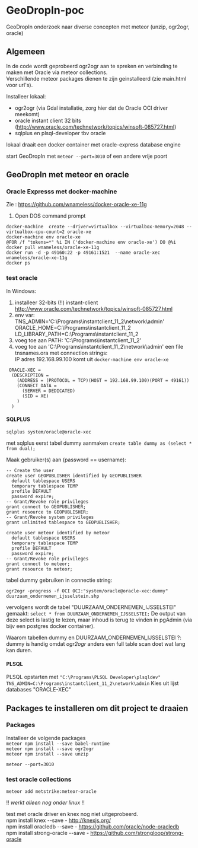 # GeoDropIn-poc
GeoDropIn onderzoek naar diverse concepten met meteor (unzip, ogr2ogr, oracle)

## Algemeen
In de code wordt geprobeerd ogr2ogr aan te spreken en verbinding te maken met Oracle via meteor collections.    
Verschillende meteor packages dienen te zijn  geinstalleerd (zie main.html voor url's).   

Installeer lokaal:   
- ogr2ogr (via Gdal installatie, zorg hier dat de Oracle OCI driver meekomt)
- oracle instant client 32 bits (http://www.oracle.com/technetwork/topics/winsoft-085727.html)
- sqlplus en plsql-developer tbv oracle 

lokaal draait een docker container met oracle-express database engine

start GeoDropIn met ``meteor --port=3010`` of een andere vrije poort

## GeoDropIn met meteor en oracle

### Oracle Expresss met docker-machine
Zie : https://github.com/wnameless/docker-oracle-xe-11g

1. Open DOS command prompt

```
docker-machine  create --driver=virtualbox --virtualbox-memory=2048 --virtualbox-cpu-count=2 oracle-xe
docker-machine env oracle-xe
@FOR /f "tokens=*" %i IN ('docker-machine env oracle-xe') DO @%i
docker pull wnameless/oracle-xe-11g
docker run -d -p 49160:22 -p 49161:1521  --name oracle-xec wnameless/oracle-xe-11g 
docker ps
```

### test oracle 

In Windows: 

1. installeer 32-bits (!!) instant-client http://www.oracle.com/technetwork/topics/winsoft-085727.html
1. env var:  
TNS_ADMIN='C:\Programs\instantclient_11_2\network\admin'
ORACLE_HOME=C:\Programs\instantclient_11_2
LD_LIBRARY_PATH=C:\Programs\instantclient_11_2
1. voeg toe aan PATH: 'C:\Programs\instantclient_11_2'
1. voeg toe aan 'C:\Programs\instantclient_11_2\network\admin' een file tnsnames.ora met connection strings:    
IP adres 192.168.99.100 komt uit  ``docker-machine env oracle-xe``     
```
 ORACLE-XEC =
  (DESCRIPTION =
    (ADDRESS = (PROTOCOL = TCP)(HOST = 192.168.99.100)(PORT = 49161))
    (CONNECT_DATA =
      (SERVER = DEDICATED)
      (SID = XE)
    )
  )

``` 

#### SQLPLUS
``sqlplus system/oracle@oracle-xec``

met sqlplus eerst tabel dummy aanmaken
``
create table dummy as (select * from dual);
``

Maak gebruiker(s) aan (password == username):

```
-- Create the user 
create user GEOPUBLISHER identified by GEOPUBLISHER
  default tablespace USERS
  temporary tablespace TEMP
  profile DEFAULT
  password expire;
-- Grant/Revoke role privileges 
grant connect to GEOPUBLISHER;
grant resource to GEOPUBLISHER;
-- Grant/Revoke system privileges 
grant unlimited tablespace to GEOPUBLISHER;

create user meteor identified by meteor
  default tablespace USERS
  temporary tablespace TEMP
  profile DEFAULT
  password expire;
-- Grant/Revoke role privileges 
grant connect to meteor;
grant resource to meteor;
```

tabel dummy gebruiken in connectie string:

``ogr2ogr -progress -f OCI OCI:"system/oracle@oracle-xec:dummy" duurzaam_ondernemen_ijsselstein.shp``

vervolgens wordt de tabel "DUURZAAM_ONDERNEMEN_IJSSELSTEI" gemaakt:
``select * from DUURZAAM_ONDERNEMEN_IJSSELSTEI;``
De output van deze select is lastig te lezen, maar inhoud is terug te vinden in pgAdmin (via bijv een postgres docker container).

Waarom tabellen dummy en DUURZAAM_ONDERNEMEN_IJSSELSTEI ?:
dummy is handig omdat *ogr2ogr* anders een full table scan doet wat lang kan duren.

#### PLSQL

PLSQL opstarten met
``"C:\Programs\PLSQL Developer\plsqldev" TNS_ADMIN=C:\Programs\instantclient_11_2\network\admin``
Kies uit lijst databases "ORACLE-XEC"

## Packages te installeren om dit project te draaien
### Packages
Installeer de volgende packages    
``meteor npm install --save babel-runtime``    
``meteor npm install --save ogr2ogr``    
``meteor npm install --save unzip``     

``meteor --port=3010``

### test oracle collections
``meteor add metstrike:meteor-oracle``

!! *werkt alleen nog onder linux* !! 

test met oracle driver en knex nog niet uitgeprobeerd.    
npm install knex --save - http://knexjs.org/     
npm install oracledb --save - https://github.com/oracle/node-oracledb      
npm install strong-oracle --save - https://github.com/strongloop/strong-oracle      
